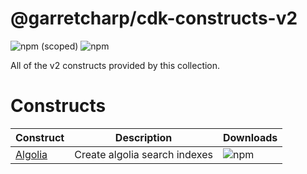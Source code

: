 # @garretcharp/cdk-constructs-v2

![npm (scoped)](https://img.shields.io/npm/v/@garretcharp/cdk-constructs-v2?color=green&style=for-the-badge) ![npm](https://img.shields.io/npm/dm/@garretcharp/cdk-constructs-v2?color=blue&logo=Amazon%20AWS&style=for-the-badge)

All of the v2 constructs provided by this collection.

# Constructs

| Construct | Description | Downloads |
| --------- | ----------- | --------- |
| [Algolia](/packages/algolia-v2) | Create algolia search indexes | ![npm](https://img.shields.io/npm/dm/@garretcharp/cdk-constructs-algolia-v2?color=blue&logo=Algolia&style=for-the-badge) |
